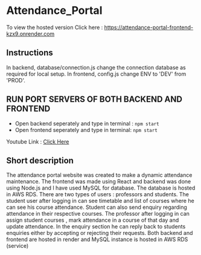 # Attendance_Portal
To view the hosted version Click here : https://attendance-portal-frontend-kzx9.onrender.com

## Instructions 
In backend, database/connection.js change the connection database as required for local setup.
In frontend, config.js change ENV to 'DEV' from 'PROD'.

## RUN PORT SERVERS OF BOTH BACKEND AND FRONTEND
- Open backend seperately and type in terminal : ``` npm start ```
- Open frontend seperately and type in terminal: ``` npm start ```


Youtube Link : [Click Here ](https://www.youtube.com/watch?v=S_P_fyYYrJI)

## Short description
The attendance portal website was created to make a dynamic attendance maintenance. The frontend was made using React and backend was done using Node.js and I have used MySQL for database. The database is hosted in AWS RDS.
There are two types of users : professors and students. The student user after logging in can see timetable and list of courses where he can see his course attendance. Student can also send enquiry regarding attendance in their respective courses. The professor after logging in can assign student courses , mark attendance in a course of that day and update attendance. In the enquiry section he can reply back to students enquiries either by  accepting or rejecting their requests. Both backend and frontend are hosted in render and MySQL instance is hosted in AWS RDS (service)

